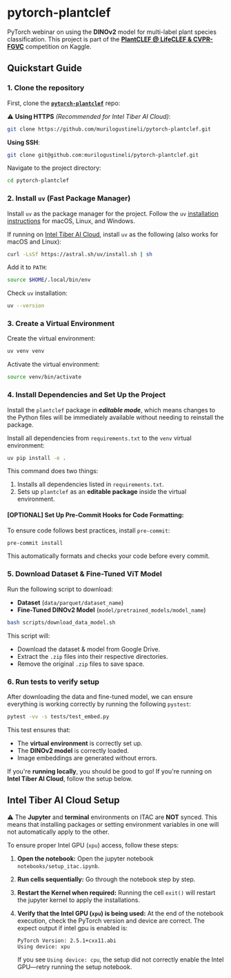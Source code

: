 # pytorch-plantclef

PyTorch webinar on using the **DINOv2** model for multi-label plant species classification.
This project is part of the [**PlantCLEF @ LifeCLEF & CVPR-FGVC**](https://www.kaggle.com/competitions/plantclef-2025) competition on Kaggle.

## Quickstart Guide

### 1. Clone the repository

First, clone the [**`pytorch-plantclef`**](https://github.com/murilogustineli/pytorch-plantclef) repo:

⚠️ **Using HTTPS** _(Recommended for Intel Tiber AI Cloud)_:

```bash
git clone https://github.com/murilogustineli/pytorch-plantclef.git
```

**Using SSH**:

```bash
git clone git@github.com:murilogustineli/pytorch-plantclef.git
```

Navigate to the project directory:

```bash
cd pytorch-plantclef
```

### 2. Install `uv` (Fast Package Manager)

Install `uv` as the package manager for the project. Follow the `uv` [installation instructions](https://docs.astral.sh/uv/getting-started/installation/) for macOS, Linux, and Windows.

If running on [Intel Tiber AI Cloud](https://ai.cloud.intel.com/), install `uv` as the following (also works for macOS and Linux):

```bash
curl -LsSf https://astral.sh/uv/install.sh | sh
```

Add it to `PATH`:

```bash
source $HOME/.local/bin/env
```

Check `uv` installation:

```bash
uv --version
```

### 3. Create a Virtual Environment

Create the virtual environment:

```bash
uv venv venv
```

Activate the virtual environment:

```bash
source venv/bin/activate
```

### 4. Install Dependencies and Set Up the Project

Install the `plantclef` package in **_editable mode_**, which means changes to the Python files will be immediately available without needing to reinstall the package.

Install all dependencies from `requirements.txt` to the `venv` virtual environment:

```bash
uv pip install -e .
```

This command does two things:

1. Installs all dependencies listed in `requirements.txt`.
2. Sets up `plantclef` as an **editable package** inside the virtual environment.

#### **[OPTIONAL] Set Up Pre-Commit Hooks for Code Formatting:**

To ensure code follows best practices, install `pre-commit`:

```bash
pre-commit install
```

This automatically formats and checks your code before every commit.

### 5. Download Dataset & Fine-Tuned ViT Model

Run the following script to download:

- **Dataset** (`data/parquet/dataset_name`)
- **Fine-Tuned DINOv2 Model** (`model/pretrained_models/model_name`)

```bash
bash scripts/download_data_model.sh
```

This script will:

- Download the dataset & model from Google Drive.
- Extract the `.zip` files into their respective directories.
- Remove the original `.zip` files to save space.

### 6. Run tests to verify setup

After downloading the data and fine-tuned model, we can ensure everything is working correctly by running the following `pystest`:

```bash
pytest -vv -s tests/test_embed.py
```

This test ensures that:

- The **virtual environment** is correctly set up.
- The **DINOv2 model** is correctly loaded.
- Image embeddings are generated without errors.

If you're **running locally**, you should be good to go! If you're running on **Intel Tiber AI Cloud**, follow the setup below.

## Intel Tiber AI Cloud Setup

⚠️ The **Jupyter** and **terminal** environments on ITAC are **NOT** synced. This means that installing packages or setting environment variables in one will not automatically apply to the other.

To ensure proper Intel GPU (`xpu`) access, follow these steps:

1. **Open the notebook:** Open the jupyter notebook `notebooks/setup_itac.ipynb`.
2. **Run cells sequentially:** Go through the notebook step by step.
3. **Restart the Kernel when required:** Running the cell `exit()` will restart the jupyter kernel to apply the installations.
4. **Verify that the Intel GPU (`xpu`) is being used:** At the end of the notebook execution, check the PyTorch version and device are correct. The expect output if intel gpu is enabled is:

   ```
   PyTorch Version: 2.5.1+cxx11.abi
   Using device: xpu
   ```

   If you see `Using device: cpu`, the setup did not correctly enable the Intel GPU—retry running the setup notebook.
